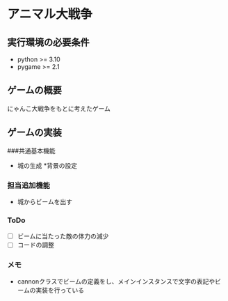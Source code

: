 # アニマル大戦争
## 実行環境の必要条件
* python >= 3.10
* pygame >= 2.1

## ゲームの概要
にゃんこ大戦争をもとに考えたゲーム

## ゲームの実装
###共通基本機能
* 城の生成
*背景の設定
### 担当追加機能
* 城からビームを出す
### ToDo
- [ ] ビームに当たった敵の体力の減少
- [ ] コードの調整
### メモ
* cannonクラスでビームの定義をし、メインインスタンスで文字の表記やビームの実装を行っている
